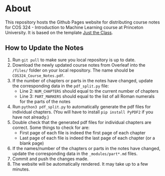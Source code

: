 # About

This repository hosts the Github Pages website for distributing course notes for COS 324 - Introduction to Machine Learning course at Princeton University. It is based on the template [Just the Class](https://github.com/kevinlin1/just-the-class).

## How to Update the Notes
1. Run `git pull` to make sure you local repository is up to date.
2. Download the newly updated course notes from Overleaf into the ``/files/`` folder on your local repository. The name should be `COS324_Course_Notes.pdf`.
3. If the number of chapters or parts in the notes have changed, update the corresponding data in the `pdf_split.py` file:
    - Line 2: `NUM_CHAPTERS` should equal to the current number of chapters
    - Line 3: `PART_MARKERS` should equal to the list of all Roman numerals for the parts of the notes
4. Run `python3 pdf_split.py` to automatically generate the pdf files for individual chapters. (You will have to install `pip install PyPDF2` if you have not already.)
5. Double check that the generated pdf files for individual chapters are correct. Some things to check for are:
    - First page of each file is indeed the first page of each chapter
    - Last page of each file is indeed the last page of each chapter (or a blank page)
6. If the names/number of the chapters or parts in the notes have changed, update the corresponding data in the `_modules/part*.md` files.
7. Commit and push the changes made.
8. The website will be automatically rendered. It may take up to a few minutes.
